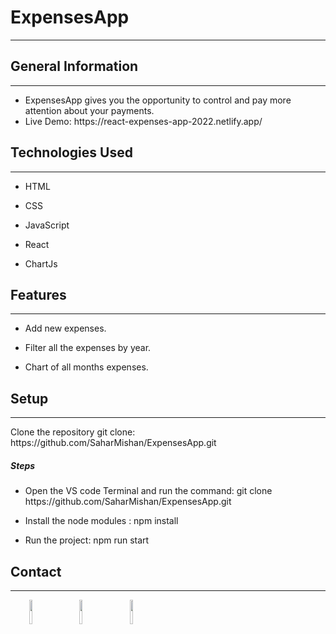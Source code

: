 





<h1>ExpensesApp</h1>
<hr><h2>General Information</h2>
<hr><ul>
<li>ExpensesApp gives you the opportunity to control and pay more attention about your payments.</li>
 <li>Live Demo: https://react-expenses-app-2022.netlify.app/</li>
</ul><h2>Technologies Used</h2>
<hr><ul>
<li>HTML</li>
</ul><ul>
<li>CSS</li>
</ul><ul>
<li>JavaScript</li>
</ul><ul>
<li>React</li>
</ul><ul>
<li>ChartJs</li>
</ul><h2>Features</h2>
<hr><ul>
<li>Add new expenses.</li>
</ul><ul>
<li>Filter all the expenses by year.</li>
</ul><ul>
<li>Chart of all months expenses.</li>
</ul><h2>Setup</h2>
<hr><p>Clone the repository git clone: https://github.com/SaharMishan/ExpensesApp.git</p><h5>Steps</h5><ul>
<li>Open the VS code Terminal and run the command: git clone https://github.com/SaharMishan/ExpensesApp.git</li>
</ul><ul>
<li>Install the node modules : npm install</li>
</ul><ul>
<li>Run the project: npm run start</li>
</ul><h2>Contact</h2>
<hr><p><span style="margin-right: 30px;"></span><a href="https://www.linkedin.com/in/sahar-mishan-083666156/"><img target="_blank" src="https://cdn.jsdelivr.net/gh/devicons/devicon/icons/linkedin/linkedin-original.svg" style="width: 10%;"></a><span style="margin-right: 30px;"></span><a href="https://github.com/SaharMishan"><img target="_blank" src="https://cdn.jsdelivr.net/gh/devicons/devicon/icons/github/github-original.svg" style="width: 10%;"></a><span style="margin-right: 30px;"></span><a href="https://www.facebook.com/sahar.mishan"><img target="_blank" src="https://cdn.jsdelivr.net/gh/devicons/devicon/icons/facebook/facebook-original.svg" style="width: 10%;"></a></p>
